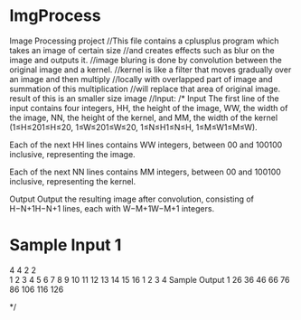 # ImgProcess
Image Processing project
//This file contains a cplusplus program which takes an image of certain size
//and creates effects such as blur on the image and outputs it. 
//image bluring is done by convolution between the original image and a kernel.
//kernel is like a filter that moves gradually over an image and then multiply
//locally with overlapped part of image and summation of this multiplication
//will replace that area of original image. result of this is an smaller size image
//Input:
/*
Input
The first line of the input contains four integers, HH, the height of the image, WW, the width of the image, NN, 
the height of the kernel, and MM, the width of the kernel (1≤H≤201≤H≤20, 1≤W≤201≤W≤20, 1≤N≤H1≤N≤H, 1≤M≤W1≤M≤W).

Each of the next HH lines contains WW integers, between 00 and 100100 inclusive, representing the image.

Each of the next NN lines contains MM integers, between 00 and 100100 inclusive, representing the kernel.

Output
Output the resulting image after convolution, consisting of H−N+1H−N+1 lines, each with W−M+1W−M+1 integers.

Sample Input 1
===============
4 4 2 2																		
1 2 3 4
5 6 7 8
9 10 11 12
13 14 15 16
1 2
3 4
																		Sample Output 1
																			26 36 46
																			66 76 86
																			106 116 126

*/
